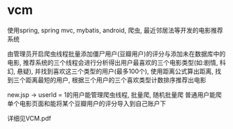 # vcm
使用spring, spring mvc, mybatis, android, 爬虫, 最近邻居法等开发的电影推荐系统

由管理员开启爬虫线程批量添加僵尸用户(豆瓣用户)的评分与添加未在数据库中的电影, 推荐系统的三个线程会进行分析得出用户最喜欢的三个电影类型(如:剧情, 科幻, 悬疑), 并找到喜欢这三个类型的用户(最多100个), 使用距离公式算出距离, 找到三个距离最短的用户, 根据三个用户的三个喜欢类型计数排序推荐出电影

new.jsp -> userId = 1的用户能管理爬虫线程, 批量爬, 随机批量爬
普通用户能爬单个电影页面和能将某个豆瓣用户的评分导入到自己账户下

详细见VCM.pdf
